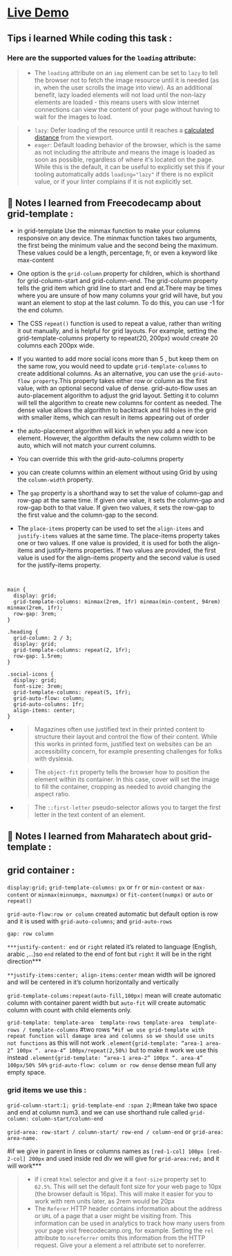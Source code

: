 # [Live Demo](https://zenab12.github.io/Freecodecamp-Magazine/)
## Tips i learned While coding this task :

### Here are the supported values for the `loading` attribute:
> - The `loading` attribute on an `img` element can be set to `lazy` to tell the browser not to fetch the image resource until it is needed (as in, when the user scrolls the image into view). As an additional benefit, lazy loaded elements will not load until the non-lazy elements are loaded - this means users with slow internet connections can view the content of your page without having to wait for the images to load.

> - `lazy`: Defer loading of the resource until it reaches a [calculated distance](https://web.dev/browser-level-image-lazy-loading/#distance-from-viewport-thresholds) from the viewport.
> - `eager`: Default loading behavior of the browser, which is the same as not
including the attribute and means the image is loaded as soon as
possible, regardless of where it's located on the page. While this is
the default, it can be useful to explicitly set this if your tooling
automatically adds `loading="lazy"` if there is no explicit value, or if your linter complains if it is not explicitly set.

## 🤩 Notes I learned from Freecodecamp about grid-template :

- in grid-template Use the minmax function to make your columns responsive on any device. The minmax function takes two arguments, the first being the minimum value and the second being the maximum. These values could be a length, percentage, fr, or even a keyword like max-content

- One option is the `grid-column` property for children, which is shorthand for grid-column-start and grid-column-end. The grid-column property tells the grid item which grid line to start and end at.There may be times where you are unsure of how many columns your grid will have, but you want an element to stop at the last column. To do this, you can use -1 for the end column.

- The CSS `repeat()` function is used to repeat a value, rather than writing it out manually, and is helpful for grid layouts. For example, setting the grid-template-columns property to repeat(20, 200px) would create 20 columns each 200px wide.

- If you wanted to add more social icons more than 5 , but keep them on the same row, you would need to update `grid-template-columns` to create additional columns. As an alternative, you can use the `grid-auto-flow property`.This property takes either row or column as the first value, with an optional second value of dense. grid-auto-flow uses an auto-placement algorithm to adjust the grid layout. Setting it to column will tell the algorithm to create new columns for content as needed. The dense value allows the algorithm to backtrack and fill holes in the grid with smaller items, which can result in items appearing out of order
- the auto-placement algorithm will kick in when you add a new icon element. However, the algorithm defaults the new column width to be auto, which will not match your current columns.
- You can override this with the grid-auto-columns property

-  you can create columns within an element without using Grid by using the `column-width` property.
- The `gap` property is a shorthand way to set the value of column-gap and row-gap at the same time. If given one value, it sets the column-gap and row-gap both to that value. If given two values, it sets the row-gap to the first value and the column-gap to the second.
- The `place-items` property can be used to set the `align-items` and `justify-items` values at the same time. The place-items property takes one or two values. If one value is provided, it is used for both the align-items and justify-items properties. If two values are provided, the first value is used for the align-items property and the second value is used for the justify-items property.
```


main {
  display: grid;
  grid-template-columns: minmax(2rem, 1fr) minmax(min-content, 94rem) minmax(2rem, 1fr);
  row-gap: 3rem;
}

.heading {
  grid-column: 2 / 3;
  display: grid;
  grid-template-columns: repeat(2, 1fr);
  row-gap: 1.5rem;
}

.social-icons {
  display: grid;
  font-size: 3rem;
  grid-template-columns: repeat(5, 1fr);
  grid-auto-flow: column;
  grid-auto-columns: 1fr;
  align-items: center;
}
```

- > Magazines often use justified text in their printed content to structure their layout and control the flow of their content. While this works in printed form, justified text on websites can be an accessibility concern, for example presenting challenges for folks with dyslexia.
- > The `object-fit` property tells the browser how to position the element within its container. In this case, cover will set the image to fill the container, cropping as needed to avoid changing the aspect ratio.
- > The `::first-letter` pseudo-selector allows you to target the first letter in the text content of an element.

<!--
![Screenshot 2022-07-25 at 14-14-40 Magazine](https://user-images.githubusercontent.com/78083890/180775457-8bf42f4f-e37d-4e2e-9a89-fc37f5e8230e.png)
-->


## 🤩 Notes I learned from Maharatech about grid-template :
<aside >

## grid container :

`display:grid;` `grid-template-columns:`  `px` or `fr` or `min-content` or `max-content` or `minmax(minnumpx, maxnumpx)` or `fit-content(numpx)`  or `auto` or `repeat()`

`grid-auto-flow:row or column` created automatic but default option is row and it is used with `grid-auto-columns`; and `grid-auto-rows` 

`gap: row column` 

`***justify-content: end` or `right` related it’s related to language (English, arabic ,…)so `end` related to the end of font but `right` it will be in the right direction*** 

`**justify-items:center; align-items:center` mean width will be ignored and will be centered in it’s column horizontally and vertically 

`grid-template-colums:repeat(auto-fill,100px)` mean will create automatic column with container parent width but `auto-fit`  will create automatic column with count with child elements only.

`grid-template: template-area  template-rows template-area  template-rows / template-columns` #two rows
*`#if we use grid-template with repeat function will damage area and columns so we should use units not functions`   as this will not work `.element{grid-template: “area-1 area-2” 100px “. area-4” 100px/repeat(2,50%)` but to make it work we use this instead 
`.element{grid-template: “area-1 area-2” 100px “. area-4” 100px/50% 50%` 
`grid-auto-flow: column or row dense`  dense mean full any empty space.

### grid items we use this :

`grid-column-start:1; grid-template-end :span 2;`#mean take two space and end at column num3. and we can use shorthand rule called `grid-column: column-start/column-end` 

`grid-area: row-start / column-start/ row-end / column-end`   or `grid-area: area-name.` 

#if we give in parent in lines or columns names as `[red-1-col] 100px [red-2-col] 200px`   and used inside red div we will give for `grid-area:red;` and it will work***

</aside>


> - if i creat `html` selector and give it a `font-size` property set to `62.5%`. This will set the default font size for your web page to 10px (the browser default is 16px). This will make it easier for you to work with rem units later, as 2rem would be 20px
> - The `Referer` HTTP header contains information about the address or `URL` of a page that a user might be visiting from. This information can be used in analytics to track how many users from your page visit freecodecamp.org, for example. Setting the `rel` attribute to `noreferrer` omits this information from the HTTP request. Give your a element a rel attribute set to noreferrer.
